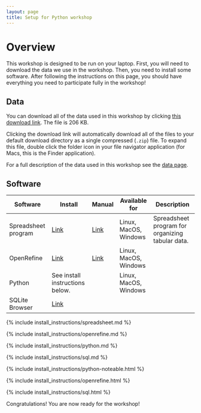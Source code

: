 ```yaml
---
layout: page
title: Setup for Python workshop
---
```


# Overview

This workshop is designed to be run on your laptop.
First, you will need to download the data we use in the workshop.
Then, you need to install some software.
After following the instructions on this
page, you should have everything you need to participate fully in the workshop!

## Data

You can download all of the data used in this workshop by clicking
[this download link](https://ndownloader.figshare.com/articles/6262019/versions/4). The file is 206 KB.

Clicking the download link will automatically download all of the files to your default download directory as a single compressed
(`.zip`) file. To expand this file, double click the folder icon in your file navigator application (for Macs, this is the Finder
application).

For a full description of the data used in this workshop see the [data page](data).


## Software

| Software            | Install                                                | Manual                                                                  | Available for         | Description                                      |
| ------------------- | ------------------------------------------------------ | ----------------------------------------------------------------------- | --------------------- | ------------------------------------------------ |
| Spreadsheet program | [Link](https://www.libreoffice.org/download/download/) | [Link](https://documentation.libreoffice.org/en/english-documentation/) | Linux, MacOS, Windows | Spreadsheet program for organizing tabular data. |
| OpenRefine          | [Link](http://openrefine.org/download.html)            | [Link](http://openrefine.org/documentation.html)                        | Linux, MacOS, Windows |                                                  |
| Python              | See install instructions below.                        |                                                                         | Linux, MacOS, Windows |                                                  |
| SQLite Browser      | [Link](http://sqlitebrowser.org/dl/)                   |                                                                         |                       |                                                  |

{% include install_instructions/spreadsheet.md %}

{% include install_instructions/openrefine.md  %}

{% include install_instructions/python.md %}

{% include install_instructions/sql.md %}

{% include install_instructions/python-noteable.html %}

{% include install_instructions/openrefine.html %}

{% include install_instructions/sql.html %}

Congratulations! You are now ready for the workshop!
